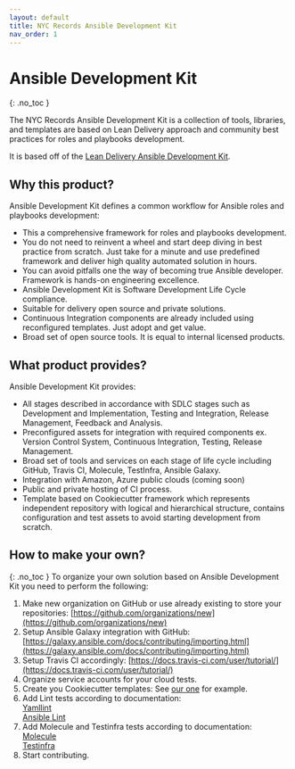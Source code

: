 ```yaml
---
layout: default
title: NYC Records Ansible Development Kit
nav_order: 1
---
```


# Ansible Development Kit
{: .no_toc }

The NYC Records Ansible Development Kit is a collection of tools, libraries, and templates are based on Lean Delivery approach and community best practices for roles and playbooks development.

It is based off of the [Lean Delivery Ansible Development Kit](https://github.com/lean-delivery/ansible-development-kit).

## Why this product?

Ansible Development Kit defines a common workflow for Ansible roles and playbooks development:

- This a comprehensive framework for roles and playbooks development.
- You do not need to reinvent a wheel and start deep diving in best practice from scratch. Just take for a minute and use predefined framework and deliver high quality automated solution in hours.
- You can avoid pitfalls one the way of becoming true Ansible developer. Framework is hands-on engineering excellence.
- Ansible Development Kit is Software Development Life Cycle compliance. 
- Suitable for delivery open source and private solutions.
- Continuous Integration components are already included using reconfigured templates. Just adopt and get value.
- Broad set of open source tools. It is equal to internal licensed products.

## What product provides?

Ansible Development Kit provides:

- All stages described in accordance with SDLC stages such as Development and Implementation, Testing and Integration, Release Management, Feedback and Analysis.
- Preconfigured assets for integration with required components ex. Version Control System, Continuous Integration, Testing, Release Management.
- Broad set of tools and services on each stage of life cycle including GitHub, Travis CI, Molecule, TestInfra, Ansible Galaxy.
- Integration with Amazon, Azure public clouds (coming soon)
- Public and private hosting of CI process.
- Template based on Cookiecutter framework which represents independent repository with logical and hierarchical structure, contains configuration and test assets to avoid starting development from scratch.

## How to make your own?
{: .no_toc }
To organize your own solution based on Ansible Development Kit you need to perform the following:

1.  Make new organization on GitHub or use already existing to store your repositories:
[https://github.com/organizations/new](https://github.com/organizations/new)
2.  Setup Ansible Galaxy integration with GitHub:
[https://galaxy.ansible.com/docs/contributing/importing.html](https://galaxy.ansible.com/docs/contributing/importing.html)
3.  Setup Travis CI accordingly:
[https://docs.travis-ci.com/user/tutorial/](https://docs.travis-ci.com/user/tutorial/)
1.  Organize service accounts for your cloud tests.
2.  Create you Cookiecutter templates:
See [our one](https://github.com/lean-delivery/ansible-development-kit) for example.
8.  Add Lint tests according to documentation:   
[Yamllint](https://yamllint.readthedocs.io/en/stable/)   
[Ansible Lint](https://docs.ansible.com/ansible-lint/)   
9.  Add Molecule and Testinfra tests according to documentation:   
[Molecule](https://molecule.readthedocs.io/en/stable/)   
[Testinfra](https://testinfra.readthedocs.io/en/latest/)   
10.  Start contributing.